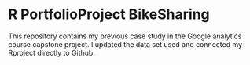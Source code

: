 # R PortfolioProject BikeSharing

This repository contains my previous case study in the Google analytics course capstone project. I updated the data set used and connected my Rproject directly to Github. 